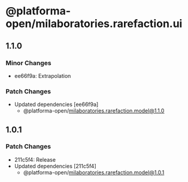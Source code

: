 # @platforma-open/milaboratories.rarefaction.ui

## 1.1.0

### Minor Changes

- ee66f9a: Extrapolation

### Patch Changes

- Updated dependencies [ee66f9a]
  - @platforma-open/milaboratories.rarefaction.model@1.1.0

## 1.0.1

### Patch Changes

- 211c5f4: Release
- Updated dependencies [211c5f4]
  - @platforma-open/milaboratories.rarefaction.model@1.0.1

